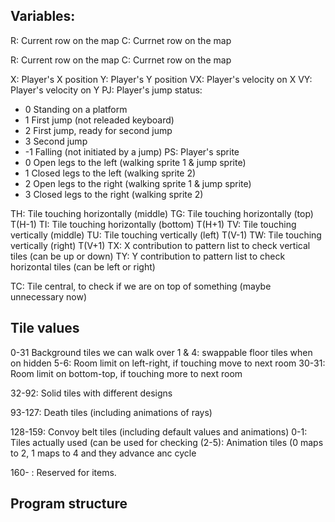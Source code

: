 ## Variables:

R: Current row on the map
C: Currnet row on the map

R: Current row on the map
C: Currnet row on the map

X: Player's X position
Y: Player's Y position
VX: Player's velocity on X
VY: Player's velocity on Y
PJ: Player's jump status:
  * 0 Standing on a platform
  * 1 First jump (not releaded keyboard)
  * 2 First jump, ready for second jump
  * 3 Second jump
  * -1 Falling (not initiated by a jump)
PS: Player's sprite
  * 0 Open legs to the left (walking sprite 1 & jump sprite)
  * 1 Closed legs to the left (walking sprite 2)
  * 2 Open legs to the right (walking sprite 1 & jump sprite)
  * 3 Closed legs to the right (walking sprite 2)

TH: Tile touching horizontally (middle)
TG: Tile touching horizontally (top) T(H-1)
TI: Tile touching horizontally (bottom) T(H+1)
TV: Tile touching vertically (middle)
TU: Tile touching vertically (left) T(V-1)
TW: Tile touching vertically (right) T(V+1)
TX: X contribution to pattern list to check vertical tiles (can be up or down)
TY: Y contribution to pattern list to check horizontal tiles (can be left or right)

TC: Tile central, to check if we are on top of something (maybe unnecessary now)

## Tile values

0-31 Background tiles we can walk over
  1 & 4: swappable floor tiles when on hidden
  5-6: Room limit on left-right, if touching move to next room
  30-31: Room limit on bottom-top, if touching more to next room

32-92: Solid tiles with different designs

93-127: Death tiles (including animations of rays)

128-159: Convoy belt tiles (including default values and animations)
  0-1: Tiles actually used (can be used for checking
  (2-5): Animation tiles (0 maps to 2, 1 maps to 4 and they advance anc cycle

160- : Reserved for items.

## Program structure
